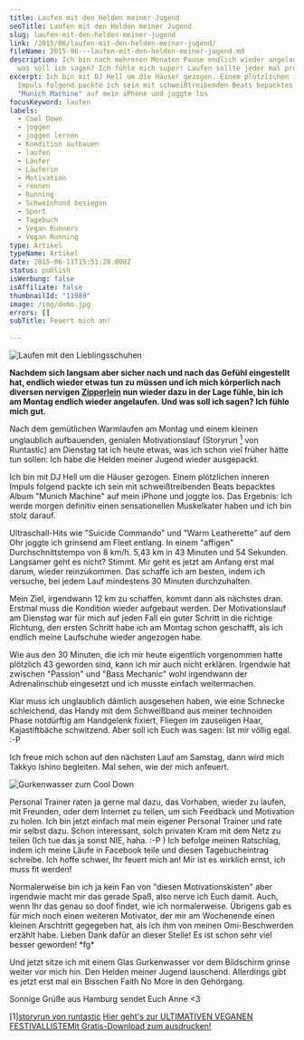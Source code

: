 ```yaml
---
title: Laufen mit den Helden meiner Jugend
seoTitle: Laufen mit den Helden meiner Jugend
slug: laufen-mit-den-helden-meiner-jugend
link: /2015/06/laufen-mit-den-helden-meiner-jugend/
fileName: 2015-06---laufen-mit-den-helden-meiner-jugend.md
description: Ich bin nach mehreren Monaten Pause endlich wieder angelaufen. Und
  was soll ich sagen? Ich fühle mich super! Laufen sollte jeder mal probieren.
excerpt: Ich bin mit DJ Hell um die Häuser gezogen. Einem plötzlichen inneren
  Impuls folgend packte ich sein mit schweißtreibenden Beats bepacktes Album
  "Munich Machine" auf mein iPhone und joggte los
focusKeyword: laufen
labels:
  - Cool Down
  - joggen
  - joggen lernen
  - Kondition aufbauen
  - laufen
  - Läufer
  - Läuferin
  - Motivation
  - rennen
  - Running
  - Schweinhund besiegen
  - Sport
  - Tagebuch
  - Vegan Runners
  - Vegan Running
type: Artikel
typeName: Artikel
date: 2015-06-11T15:51:20.000Z
status: publish
isWerbung: false
isAffiliate: false
thumbnailId: "11989"
image: /img/demo.jpg
errors: []
subTitle: Feuert mich an!
  
---
```


![Laufen mit den Lieblingsschuhen](http://cardamonchai.com/wp-content/uploads/2015/06/IMG_5369-e1434036865202-640x640.jpg "Laufen mit den Lieblingsschuhen")

**Nachdem sich langsam aber sicher nach und nach das Gefühl eingestellt hat,
endlich wieder etwas tun zu müssen und ich mich körperlich nach diversen
nervigen [Zipperlein](/2014/11/auf-dem-weg-zur-tiefenentspannung/) nun wieder
dazu in der Lage fühle, bin ich am Montag endlich wieder angelaufen. Und was
soll ich sagen? Ich fühle mich gut.**

Nach dem gemütlichen Warmlaufen am Montag und einem kleinen unglaublich
aufbauenden, genialen Motivationslauf (Storyrun [<sup>1</sup>](#1) von
Runtastic) am Dienstag tat ich heute etwas, was ich schon viel früher hätte tun
sollen: Ich habe die Helden meiner Jugend wieder ausgepackt.

Ich bin mit DJ Hell um die Häuser gezogen. Einem plötzlichen inneren Impuls
folgend packte ich sein mit schweißtreibenden Beats bepacktes Album "Munich
Machine" auf mein iPhone und joggte los. Das Ergebnis: Ich werde morgen
definitiv einen sensationellen Muskelkater haben und ich bin stolz darauf.

Ultraschall-Hits wie "Suicide Commando" und "Warm Leatherette" auf dem Ohr
joggte ich grinsend am Fleet entlang. In einem "affigen" Durchschnittstempo von
8 km/h. 5,43 km in 43 Minuten und 54 Sekunden. Langsamer geht es nicht? Stimmt.
Mir geht es jetzt am Anfang erst mal darum, wieder reinzukommen. Das schaffe ich
am besten, indem ich versuche, bei jedem Lauf mindestens 30 Minuten
durchzuhalten.

Mein Ziel, irgendwann 12 km zu schaffen, kommt dann als nächstes dran. Erstmal
muss die Kondition wieder aufgebaut werden. Der Motivationslauf am Dienstag war
für mich auf jeden Fall ein guter Schritt in die richtige Richtung, den ersten
Schritt habe ich am Montag schon geschafft, als ich endlich meine Laufschuhe
wieder angezogen habe.

Wie aus den 30 Minuten, die ich mir heute eigentlich vorgenommen hatte plötzlich
43 geworden sind, kann ich mir auch nicht erklären. Irgendwie hat zwischen
"Passion" und "Bass Mechanic" wohl irgendwann der Adrenalinschub eingesetzt und
ich musste einfach weitermachen.

Klar muss ich unglaublich dämlich ausgesehen haben, wie eine Schnecke
schleichend, das Handy mit dem Schweißband aus meiner technoiden Phase
notdürftig am Handgelenk fixiert, Fliegen im zauseligen Haar, Kajastiftbäche
schwitzend. Aber soll ich Euch was sagen: Ist mir völlig egal. :-P

Ich freue mich schon auf den nächsten Lauf am Samstag, dann wird mich Takkyo
Ishino begleiten. Mal sehen, wie der mich anfeuert.

![Gurkenwasser zum Cool Down](http://cardamonchai.com/wp-content/uploads/2015/06/IMG_5370-640x640.jpg "Gurkenwasser zum Cool Down")

Personal Trainer raten ja gerne mal dazu, das Vorhaben, wieder zu laufen, mit
Freunden, oder dem Internet zu teilen, um sich Feedback und Motivation zu holen.
Ich bin jetzt einfach mal mein eigener Personal Trainer und rate mir selbst
dazu. Schon interessant, solch privaten Kram mit dem Netz zu teilen (Ich tue das
ja sonst NIE, haha. :-P ) Ich befolge meinen Ratschlag, indem ich meine Läufe in
Facebook teile und diesen Tagebucheintrag schreibe. Ich hoffe schwer, Ihr feuert
mich an! Mir ist es wirklich ernst, ich muss fit werden!

Normalerweise bin ich ja kein Fan von "diesen Motivationskisten" aber irgendwie
macht mir das gerade Spaß, also nerve ich Euch damit. Auch, wenn Ihr das genau
so doof findet, wie ich normalerweise. Übrigens gab es für mich noch einen
weiteren Motivator, der mir am Wochenende einen kleinen Arschtritt gegegeben
hat, als ich ihm von meinen Omi-Beschwerden erzählt habe. Lieben Dank dafür an
dieser Stelle! Es ist schon sehr viel besser geworden! \*fg\*

Und jetzt sitze ich mit einem Glas Gurkenwasser vor dem Bildschirm grinse weiter
vor mich hin. Den Helden meiner Jugend lauschend. Allerdings gibt es jetzt erst
mal ein Bisschen Faith No More in den Gehörgang.

Sonnige Grüße aus Hamburg sendet Euch Anne &lt;3

[1][storyrun von runtastic](http://blog.runtastic.com/de/runtastic-all-about/story-run-reise-zum-wunschgewicht/)
[Hier geht's zur ULTIMATIVEN VEGANEN FESTIVALLISTEMit Gratis-Download zum ausdrucken!](/2015/03/die-ultimative-vegane-festivalliste)

  